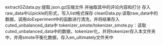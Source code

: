 extractGZdata.py:提取.json.gz压缩文件 并抽取其中的评论内容和打分 存入raw_data中以pickle的形式，写入list格式保存
cleanData.py:读取raw_data中的数据，调用doExperiment中的函数进行清洗，并将结果存入cuted_unbalanced_data中
tokenizer_smote/tokenizer_smote.py：读取cuted_unbalanced_data中的数据，tokenizer化，并将tokenizer存入本文件夹中，并用smote平衡化数据，存入en_ultimately文件夹中